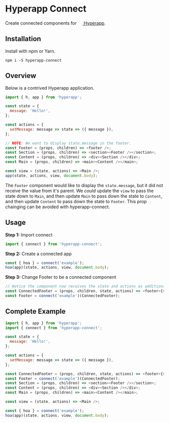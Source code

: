 Hyperapp Connect
=========================

Create connected components for [<img height=15 src=https://cdn.rawgit.com/JorgeBucaran/f53d2c00bafcf36e84ffd862f0dc2950/raw/882f20c970ff7d61aa04d44b92fc3530fa758bc0/Hyperapp.svg> Hyperapp](https://github.com/hyperapp/hyperapp).

## Installation

Install with npm or Yarn.

```
npm i -S hyperapp-connect
```

## Overview

Below is a contrived Hyperapp application.

```js
import { h, app } from 'hyperapp';

const state = {
  message: 'Hello!',
};

const actions = {
  setMessage: message => state => ({ message }),
};

// NOTE: We want to display state.message in the footer.
const Footer = (props, children) => <footer />;
const Section = (props, children) => <section><Footer /></section>;
const Content = (props, children) => <div><Section /></div>;
const Main = (props, children) => <main><Content /></main>;

const view = (state, actions) => <Main />;
app(state, actions, view, document.body);
```

The `Footer` component would like to display the `state.message`, but it did not receive the value from it's parent. We _could_ update the `view` to pass the state down to `Main`, and then update `Main` to pass down the state to `Content`, and then update `Content` to pass down the state to `Footer`.  This prop chainging can be avoided with hyperapp-connect.

## Usage
**Step 1:** Import connect
```js
import { connect } from 'hyperapp-connect';
```

**Step 2:** Create a connected app
```js
const { hoa } = connect('example');
hoa(app)(state, actions, view, document.body);
```

**Step 3:** Change Footer to be a connected component
```js
// Notice the component now receives the state and actions as additional parameters
const ConnectedFooter = (props, children, state, actions) => <footer>{state.message}</footer>;
const Footer = connect('example')(ConnectedFooter);
```

## Complete Example
```js
import { h, app } from 'hyperapp';
import { connect } from 'hyperapp-connect';

const state = {
  message: 'Hello!',
};

const actions = {
  setMessage: message => state => ({ message }),
};

const ConnectedFooter = (props, children, state, actions) => <footer>{state.message}</footer>;
const Footer = connect('example')(ConnectedFooter);
const Section = (props, children) => <section><Footer /></section>;
const Content = (props, children) => <div><Section /></div>;
const Main = (props, children) => <main><Content /></main>;

const view = (state, actions) => <Main />;

const { hoa } = connect('example');
hoa(app)(state, actions, view, document.body);
```
